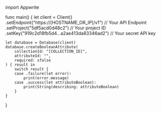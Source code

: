 import Appwrite

func main() {
    let client = Client()
      .setEndpoint("https://[HOSTNAME_OR_IP]/v1") // Your API Endpoint
      .setProject("5df5acd0d48c2") // Your project ID
      .setKey("919c2d18fb5d4...a2ae413da83346ad2") // Your secret API key

    let database = Database(client)
    database.createBooleanAttribute(
        collectionId: "[COLLECTION_ID]",
        attributeId: "",
        required: xfalse
    ) { result in
        switch result {
        case .failure(let error):
            print(error.message)
        case .success(let attributeBoolean):
            print(String(describing: attributeBoolean)
        }
    }
}
